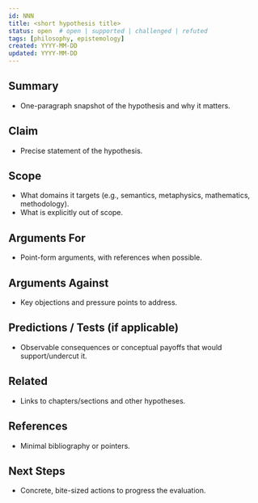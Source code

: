 ```yaml
---
id: NNN
title: <short hypothesis title>
status: open  # open | supported | challenged | refuted
tags: [philosophy, epistemology]
created: YYYY-MM-DD
updated: YYYY-MM-DD
---
```


## Summary
- One-paragraph snapshot of the hypothesis and why it matters.

## Claim
- Precise statement of the hypothesis.

## Scope
- What domains it targets (e.g., semantics, metaphysics, mathematics, methodology).
- What is explicitly out of scope.

## Arguments For
- Point-form arguments, with references when possible.

## Arguments Against
- Key objections and pressure points to address.

## Predictions / Tests (if applicable)
- Observable consequences or conceptual payoffs that would support/undercut it.

## Related
- Links to chapters/sections and other hypotheses.

## References
- Minimal bibliography or pointers.

## Next Steps
- Concrete, bite-sized actions to progress the evaluation.

